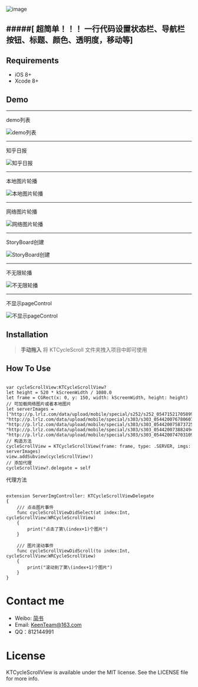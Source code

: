 ![image](https://github.com/KeenTeam1990/KTCycleScrollView/blob/master/screenshots/KTCycleScrollView.png)

#####[ 超简单！！！ 一行代码设置状态栏、导航栏按钮、标题、颜色、透明度，移动等]
------------------------------------------------------------

## Requirements
- iOS 8+
- Xcode 8+


## Demo 
---
demo列表

![demo列表](https://github.com/KeenTeam1990/KTCycleScrollView/blob/master/screenshots/demos.png)

---
知乎日报

![知乎日报](https://github.com/KeenTeam1990/KTCycleScrollView/blob/master/screenshots/知乎日报.gif)

---
本地图片轮播

![本地图片轮播](https://github.com/KeenTeam1990/KTCycleScrollView/blob/master/screenshots/本地图片轮播.gif)

---
网络图片轮播

![网络图片轮播](https://github.com/KeenTeam1990/KTCycleScrollView/blob/master/screenshots/网络图片轮播.gif)

---
StoryBoard创建

![StoryBoard创建](https://github.com/KeenTeam1990/KTCycleScrollView/blob/master/screenshots/StoryBoard创建.gif)

---
不无限轮播

![不无限轮播](https://github.com/KeenTeam1990/KTCycleScrollView/blob/master/screenshots/不无限轮播.gif)

---
不显示pageControl

![不显示pageControl](https://github.com/KeenTeam1990/KTCycleScrollView/blob/master/screenshots/不显示pageControl.gif)


## Installation 

> **手动拖入**
> 将 KTCycleScroll 文件夹拽入项目中即可使用

## How To Use

<pre><code>
var cycleScrollView:KTCycleScrollView?
let height = 520 * kScreenWidth / 1080.0
let frame = CGRect(x: 0, y: 150, width: kScreenWidth, height: height)
// 可加载网络图片或者本地图片
let serverImages = ["http://p.lrlz.com/data/upload/mobile/special/s252/s252_05471521705899113.png",              "http://p.lrlz.com/data/upload/mobile/special/s303/s303_05442007678060723.png",                  "http://p.lrlz.com/data/upload/mobile/special/s303/s303_05442007587372591.png",                    "http://p.lrlz.com/data/upload/mobile/special/s303/s303_05442007388249407.png",                    "http://p.lrlz.com/data/upload/mobile/special/s303/s303_05442007470310935.png"]
// 构造方法
cycleScrollView = KTCycleScrollView(frame: frame, type: .SERVER, imgs: serverImages)
view.addSubview(cycleScrollView!)
// 添加代理
cycleScrollView?.delegate = self
</code></pre>

代理方法
<pre><code>
extension ServerImgController: KTCycleScrollViewDelegate
{
    /// 点击图片事件
    func cycleScrollViewDidSelect(at index:Int, cycleScrollView:WRCycleScrollView)
    {
        print("点击了第\(index+1)个图片")
    }
    
    /// 图片滚动事件
    func cycleScrollViewDidScroll(to index:Int, cycleScrollView:WRCycleScrollView)
    {
        print("滚动到了第\(index+1)个图片")
    }
}
</code></pre>


# Contact me
- Weibo: [简书](http://www.jianshu.com/u/77e9dc523648)
- Email:  KeenTeam@163.com
- QQ：812144991

# License

KTCycleScrollView is available under the MIT license. See the LICENSE file for more info.

